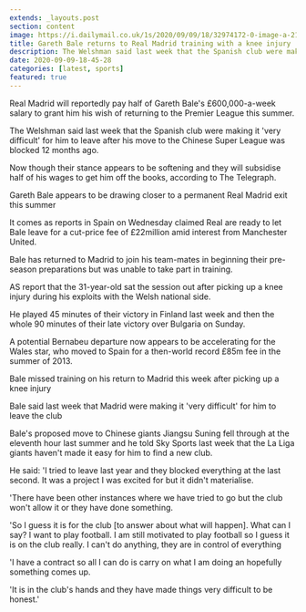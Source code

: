 ```yaml
---
extends: _layouts.post
section: content
image: https://i.dailymail.co.uk/1s/2020/09/09/18/32974172-0-image-a-21_1599671424673.jpg 
title: Gareth Bale returns to Real Madrid training with a knee injury 
description: The Welshman said last week that the Spanish club were making it very difficult for him to leave after his move to the Chinese Super League was blocked 12 months ago. 
date: 2020-09-09-18-45-28 
categories: [latest, sports] 
featured: true 
--- 
```

Real Madrid will reportedly pay half of Gareth Bale's £600,000-a-week salary to grant him his wish of returning to the Premier League this summer.

The Welshman said last week that the Spanish club were making it 'very difficult' for him to leave after his move to the Chinese Super League was blocked 12 months ago.

Now though their stance appears to be softening and they will subsidise half of his wages to get him off the books, according to The Telegraph.  

Gareth Bale appears to be drawing closer to a permanent Real Madrid exit this summer 

It comes as reports in Spain on Wednesday claimed Real are ready to let Bale leave for a cut-price fee of £22million amid interest from Manchester United.

Bale has returned to Madrid to join his team-mates in beginning their pre-season preparations but was unable to take part in training.

AS report that the 31-year-old sat the session out after picking up a knee injury during his exploits with the Welsh national side. 

He played 45 minutes of their victory in Finland last week and then the whole 90 minutes of their late victory over Bulgaria on Sunday. 

A potential Bernabeu departure now appears to be accelerating for the Wales star, who moved to Spain for a then-world record £85m fee in the summer of 2013.

Bale missed training on his return to Madrid this week after picking up a knee injury

Bale said last week that Madrid were making it 'very difficult' for him to leave the club

Bale's proposed move to Chinese giants Jiangsu Suning fell through at the eleventh hour last summer and he told Sky Sports last week that the La Liga giants haven't made it easy for him to find a new club. 

He said: 'I tried to leave last year and they blocked everything at the last second. It was a project I was excited for but it didn't materialise.

'There have been other instances where we have tried to go but the club won't allow it or they have done something.

'So I guess it is for the club [to answer about what will happen]. What can I say? I want to play football. I am still motivated to play football so I guess it is on the club really. I can't do anything, they are in control of everything

'I have a contract so all I can do is carry on what I am doing an hopefully something comes up.

'It is in the club's hands and they have made things very difficult to be honest.'  

